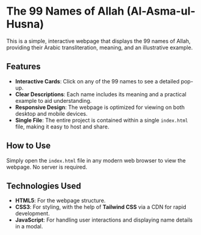 # The 99 Names of Allah (Al-Asma-ul-Husna)

This is a simple, interactive webpage that displays the 99 names of Allah, providing their Arabic transliteration, meaning, and an illustrative example.

## Features

-   **Interactive Cards**: Click on any of the 99 names to see a detailed pop-up.
-   **Clear Descriptions**: Each name includes its meaning and a practical example to aid understanding.
-   **Responsive Design**: The webpage is optimized for viewing on both desktop and mobile devices.
-   **Single File**: The entire project is contained within a single `index.html` file, making it easy to host and share.

## How to Use

Simply open the `index.html` file in any modern web browser to view the webpage. No server is required.

## Technologies Used

-   **HTML5**: For the webpage structure.
-   **CSS3**: For styling, with the help of **Tailwind CSS** via a CDN for rapid development.
-   **JavaScript**: For handling user interactions and displaying name details in a modal.
